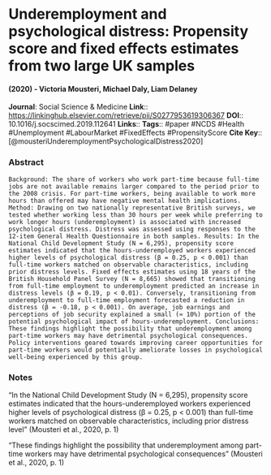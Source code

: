 # Underemployment and psychological distress: Propensity score and fixed effects estimates from two large UK samples
#### (2020) - Victoria Mousteri, Michael Daly, Liam Delaney
**Journal**: Social Science & Medicine
**Link**:: https://linkinghub.elsevier.com/retrieve/pii/S0277953619306367
**DOI**:: 10.1016/j.socscimed.2019.112641
**Links**:: 
**Tags**:: #paper #NCDS #Health #Unemployment #LabourMarket #FixedEffects #PropensityScore 
**Cite Key**:: [@mousteriUnderemploymentPsychologicalDistress2020]

### Abstract

```
Background: The share of workers who work part-time because full-time jobs are not available remains larger compared to the period prior to the 2008 crisis. For part-time workers, being available to work more hours than offered may have negative mental health implications. Method: Drawing on two nationally representative British surveys, we tested whether working less than 30 hours per week while preferring to work longer hours (underemployment) is associated with increased psychological distress. Distress was assessed using responses to the 12-item General Health Questionnaire in both samples. Results: In the National Child Development Study (N = 6,295), propensity score estimates indicated that the hours-underemployed workers experienced higher levels of psychological distress (β = 0.25, p < 0.001) than full-time workers matched on observable characteristics, including prior distress levels. Fixed effects estimates using 18 years of the British Household Panel Survey (N = 8,665) showed that transitioning from full-time employment to underemployment predicted an increase in distress levels (β = 0.19, p < 0.01). Conversely, transitioning from underemployment to full-time employment forecasted a reduction in distress (β = -0.18, p < 0.001). On average, job earnings and perceptions of job security explained a small (≈ 10%) portion of the potential psychological impact of hours-underemployment. Conclusions: These findings highlight the possibility that underemployment among part-time workers may have detrimental psychological consequences. Policy interventions geared towards improving career opportunities for part-time workers would potentially ameliorate losses in psychological well-being experienced by this group.
```

### Notes

“In the National Child Development Study (N = 6,295), propensity score estimates indicated that the hours-underemployed workers experienced higher levels of psychological distress (β = 0.25, p < 0.001) than full-time workers matched on observable characteristics, including prior distress level” (Mousteri et al., 2020, p. 1)

“These findings highlight the possibility that underemployment among part-time workers may have detrimental psychological consequences” (Mousteri et al., 2020, p. 1)